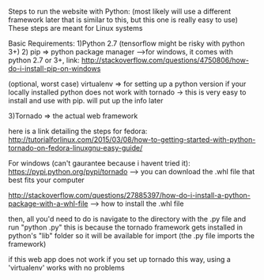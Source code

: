 Steps to run the website with Python: (most likely will use a different framework later that is similar to this, but this one is really easy to use)
These steps are meant for Linux systems

Basic Requirements:
1)Python 2.7 (tensorflow might be risky with python 3+)
2) pip => python package manager
    -->for windows, it comes with python 2.7 or 3+, link: http://stackoverflow.com/questions/4750806/how-do-i-install-pip-on-windows



(optional, worst case) virtualenv => for setting up a python version if your locally installed python does not work with tornado
    -> this is very easy to install and use with pip. will put up the info later

3)Tornado => the actual web framework


here is a link detailing the steps for fedora:
http://tutorialforlinux.com/2015/03/08/how-to-getting-started-with-python-tornado-on-fedora-linuxgnu-easy-guide/


For windows (can't gaurantee because i havent tried it):
https://pypi.python.org/pypi/tornado
--> you can download the .whl file that best fits your computer

http://stackoverflow.com/questions/27885397/how-do-i-install-a-python-package-with-a-whl-file
 --> how to install the .whl file



then, all you'd need to do is navigate to the directory with the <app>.py file and run "python <app>.py"
this is because the tornado framework gets installed in python's "lib" folder so it will be available for import (the <app>.py file imports the framework)

if this web app does not work if you set up tornado this way, using a 'virtualenv' works with no problems
